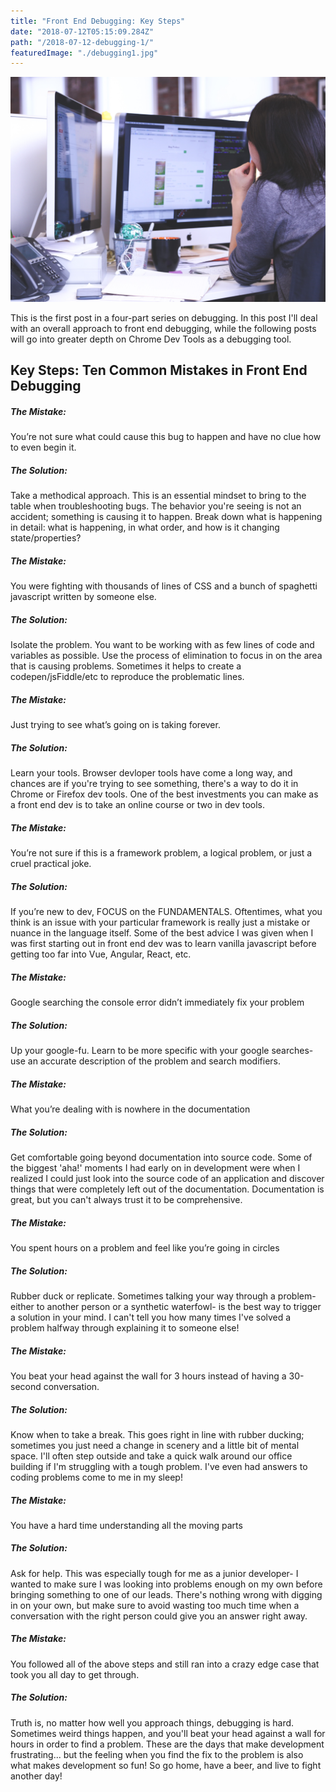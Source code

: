```yaml
---
title: "Front End Debugging: Key Steps"
date: "2018-07-12T05:15:09.284Z"
path: "/2018-07-12-debugging-1/"
featuredImage: "./debugging1.jpg"
---
```

![Debugging](./debugging1.jpg)

This is the first post in a four-part series on debugging. In this post I'll deal with an overall approach to front end debugging, while the following posts will go into greater depth on Chrome Dev Tools as a debugging tool.

## Key Steps: Ten Common Mistakes in Front End Debugging


##### The Mistake:
You’re not sure what could cause this bug to happen and have no clue how to even begin it.

##### The Solution:
Take a methodical approach. This is an essential mindset to bring to the table when troubleshooting bugs. The behavior you're seeing is not an accident; something is causing it to happen. Break down what is happening in detail: what is happening, in what order, and how is it changing state/properties?

##### The Mistake:
You were fighting with thousands of lines of CSS and a bunch of spaghetti javascript written by someone else.
##### The Solution:
Isolate the problem. You want to be working with as few lines of code and variables as possible. Use the process of elimination to focus in on the area that is causing problems. Sometimes it helps to create a codepen/jsFiddle/etc to reproduce the problematic lines.

##### The Mistake:
Just trying to see what’s going on is taking forever.
##### The Solution:
Learn your tools. Browser devloper tools have come a long way, and chances are if you're trying to see something, there's a way to do it in Chrome or Firefox dev tools. One of the best investments you can make as a front end dev is to take an online course or two in dev tools.

##### The Mistake:
You’re not sure if this is a framework problem, a logical problem, or just a cruel practical joke.
##### The Solution:
If you’re new to dev, FOCUS on the FUNDAMENTALS. Oftentimes, what you think is an issue with your particular framework is really just a mistake or nuance in the language itself. Some of the best advice I was given when I was first starting out in front end dev was to learn vanilla javascript before getting too far into Vue, Angular, React, etc.

##### The Mistake:
Google searching the console error didn’t immediately fix your problem
##### The Solution:
Up your google-fu. Learn to be more specific with your google searches- use an accurate description of the problem and search modifiers.

##### The Mistake:
What you’re dealing with is nowhere in the documentation
##### The Solution:
Get comfortable going beyond documentation into source code. Some of the biggest 'aha!' moments I had early on in development were when I realized I could just look into the source code of an application and discover things that were completely left out of the documentation. Documentation is great, but you can't always trust it to be comprehensive.

##### The Mistake:
You spent hours on a problem and feel like you’re going in circles
##### The Solution:
Rubber duck or replicate. Sometimes talking your way through a problem- either to another person or a synthetic waterfowl- is the best way to trigger a solution in your mind. I can't tell you how many times I've solved a problem halfway through explaining it to someone else!

##### The Mistake:
You beat your head against the wall for 3 hours instead of having a 30-second conversation.
##### The Solution:
Know when to take a break. This goes right in line with rubber ducking; sometimes you just need a change in scenery and a little bit of mental space. I'll often step outside and take a quick walk around our office building if I'm struggling with a tough problem. I've even had answers to coding problems come to me in my sleep!

##### The Mistake:
You have a hard time understanding all the moving parts
##### The Solution:
Ask for help. This was especially tough for me as a junior developer- I wanted to make sure I was looking into problems enough on my own before bringing something to one of our leads. There's nothing wrong with digging in on your own, but make sure to avoid wasting too much time when a conversation with the right person could give you an answer right away.

##### The Mistake:
You followed all of the above steps and still ran into a crazy edge case that took you all day to get through.
##### The Solution:
Truth is, no matter how well you approach things, debugging is hard. Sometimes weird things happen, and you'll beat your head against a wall for hours in order to find a problem. These are the days that make development frustrating... but the feeling when you find the fix to the problem is also what makes development so fun! So go home, have a beer, and live to fight another day!
